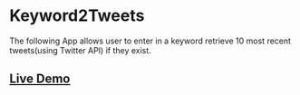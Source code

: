 
# Keyword2Tweets

The following App allows user to enter in a keyword retrieve 10 most recent tweets(using Twitter API) if they exist. 
## [Live Demo]()